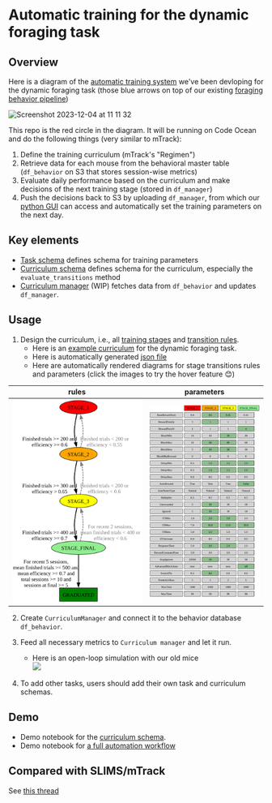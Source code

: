 # Automatic training for the dynamic foraging task

## Overview

Here is a diagram of the [automatic training system](https://github.com/AllenNeuralDynamics/aind-behavior-blog/issues/73) we've been devloping for the dynamic foraging task (those blue arrows on top of our existing [foraging behavior pipeline](https://github.com/AllenNeuralDynamics/aind-foraging-behavior-bonsai-trigger-pipeline))

<img width="1115" alt="Screenshot 2023-12-04 at 11 11 32" src="https://github.com/AllenNeuralDynamics/aind-foraging-behavior-bonsai-automatic-training/assets/24734299/ccea0ea1-9eb0-47dd-b974-4137879b721f">


This repo is the red circle in the diagram. It will be running on Code Ocean and do the following things (very similar to mTrack):
1. Define the training curriculum (mTrack's "Regimen")
2. Retrieve data for each mouse from the behavioral master table (`df_behavior` on S3 that stores session-wise metrics)
3. Evaluate daily performance based on the curriculum and make decisions of the next training stage (stored in `df_manager`)
4. Push the decisions back to S3 by uploading `df_manager`, from which our [python GUI](https://github.com/AllenNeuralDynamics/dynamic-foraging-task) can access and automatically set the training parameters on the next day.

## Key elements
- [Task schema](https://github.com/AllenNeuralDynamics/aind-foraging-behavior-bonsai-automatic-training/blob/main/code/aind_auto_training/schema/task.py) defines schema for training parameters
- [Curriculum schema](https://github.com/AllenNeuralDynamics/aind-foraging-behavior-bonsai-automatic-training/blob/main/code/aind_auto_training/schema/curriculum.py) defines schema for the curriculum, especially the `evaluate_transitions` method
- [Curriculum manager](https://github.com/AllenNeuralDynamics/aind-foraging-behavior-bonsai-automatic-training/blob/main/code/aind_auto_training/automation.py)  (WIP) fetches data from `df_behavior` and updates `df_manager`.

## Usage
1. Design the curriculum, i.e., all [training stages](https://github.com/AllenNeuralDynamics/aind-foraging-behavior-bonsai-automatic-training/blob/ae4692e523f0dfa14448bdf5693c1338287b4fb1/code/aind_auto_training/curriculums/coupled_baiting.py#L198-L203) and [transition rules](https://github.com/AllenNeuralDynamics/aind-foraging-behavior-bonsai-automatic-training/blob/ae4692e523f0dfa14448bdf5693c1338287b4fb1/code/aind_auto_training/curriculums/coupled_baiting.py#L222-L246).
   - Here is an [example curriculum](https://github.com/AllenNeuralDynamics/aind-foraging-behavior-bonsai-automatic-training/blob/main/code/aind_auto_training/curriculums/coupled_baiting.py) for the dynamic foraging task.
   - Here is automatically generated [json file](https://github.com/AllenNeuralDynamics/aind-foraging-behavior-bonsai-automatic-training/blob/main/code/aind_auto_training/curriculums/curriculum_Coupled%20Baiting_0.1_1.0.json) 
   - Here are automatically rendered diagrams for stage transitions rules and parameters (click the images to try the hover feature :blush:)

| rules | parameters |
|--|--|
|<img width="700" src="https://raw.githubusercontent.com/AllenNeuralDynamics/aind-foraging-behavior-bonsai-automatic-training/92b23ae3b205f6edb9cb922992fd47f87d0570ce/code/aind_auto_training/curriculums/curriculum_Coupled%20Baiting_0.1_1.0_rules.svg">|<img width="500" src="https://raw.githubusercontent.com/AllenNeuralDynamics/aind-foraging-behavior-bonsai-automatic-training/main/code/aind_auto_training/curriculums/curriculum_Coupled%20Baiting_0.1_1.0_paras.svg">|

2. Create `CurriculumManager` and connect it to the behavior database `df_behavior`.
3. Feed all necessary metrics to `Curriculum manager` and let it run.
   - Here is an open-loop simulation with our old mice<br>
     <img width="500" src="https://github.com/AllenNeuralDynamics/aind-foraging-behavior-bonsai-automatic-training/assets/24734299/885ce4eb-33e9-471b-94e3-bb4fec4d24a8">

4. To add other tasks, users should add their own task and curriculum schemas.

## Demo
- Demo notebook for the [curriculum schema](https://nbviewer.org/github/AllenNeuralDynamics/aind-foraging-behavior-bonsai-automatic-training/blob/main/code/aind_auto_training/demo_schema.ipynb).
- Demo notebook for [a full automation workflow](https://nbviewer.org/github/AllenNeuralDynamics/aind-foraging-behavior-bonsai-automatic-training/blob/main/code/aind_auto_training/demo_manager.ipynb)

## Compared with SLIMS/mTrack
See [this thread](https://github.com/AllenNeuralDynamics/aind-behavior-blog/discussions/124)

